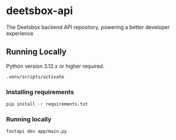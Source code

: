 # deetsbox-api
The Deetsbox backend API repository, powering a better developer experience

## Running Locally

Python version 3.12.x or higher required.

```bash
.venv/scripts/activate
```

### Installing requirements

```bash
pip install -r requirements.txt
```

### Running locally

```bash
fastapi dev app/main.py
```
